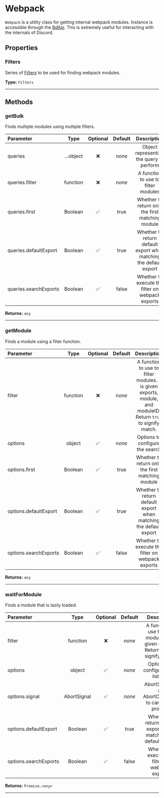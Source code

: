 # Webpack

`Webpack` is a utility class for getting internal webpack modules. Instance is accessible through the [BdApi](./bdapi). This is extremely useful for interacting with the internals of Discord.

## Properties

### Filters
Series of [Filters](./filters) to be used for finding webpack modules.

**Type:** `Filters`
___


## Methods

### getBulk
Finds multiple modules using multiple filters.

| Parameter |  Type  | Optional | Default |       Description      |
|:----------|:------:|:--------:|:-------:|:----------------------:|
queries|...object|&#x274C;|*none*|Object representing the query to perform
queries.filter|function|&#x274C;|*none*|A function to use to filter modules
queries.first|Boolean|&#x2705;|true|Whether to return only the first matching module
queries.defaultExport|Boolean|&#x2705;|true|Whether to return default export when matching the default export
queries.searchExports|Boolean|&#x2705;|false|Whether to execute the filter on webpack exports

**Returns:** `any`
___

### getModule
Finds a module using a filter function.

| Parameter |  Type  | Optional | Default |       Description      |
|:----------|:------:|:--------:|:-------:|:----------------------:|
filter|function|&#x274C;|*none*|A function to use to filter modules. It is given exports, module, and moduleID. Return `true` to signify match.
options|object|&#x2705;|*none*|Options to configure the search
options.first|Boolean|&#x2705;|true|Whether to return only the first matching module
options.defaultExport|Boolean|&#x2705;|true|Whether to return default export when matching the default export
options.searchExports|Boolean|&#x2705;|false|Whether to execute the filter on webpack exports

**Returns:** `any`
___

### waitForModule
Finds a module that is lazily loaded.

| Parameter |  Type  | Optional | Default |       Description      |
|:----------|:------:|:--------:|:-------:|:----------------------:|
filter|function|&#x274C;|*none*|A function to use to filter modules. It is given exports. Return `true` to signify match.
options|object|&#x2705;|*none*|Options for configuring the listener
options.signal|AbortSignal|&#x2705;|*none*|AbortSignal of an AbortController to cancel the promise
options.defaultExport|Boolean|&#x2705;|true|Whether to return default export when matching the default export
options.searchExports|Boolean|&#x2705;|false|Whether to execute the filter on webpack exports

**Returns:** `Promise.<any>`
___
